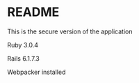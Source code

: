 # README

This is the secure version of the application

Ruby 3.0.4

Rails 6.1.7.3

Webpacker installed
